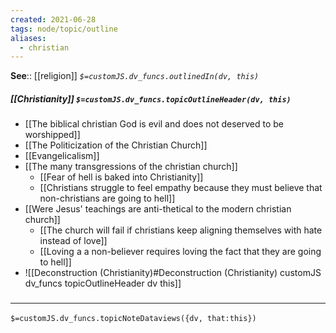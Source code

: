 ```yaml
---
created: 2021-06-28
tags: node/topic/outline
aliases:
  - christian
---
```


**See**:: [[religion]]
*`$=customJS.dv_funcs.outlinedIn(dv, this)`*

##### [[Christianity]] `$=customJS.dv_funcs.topicOutlineHeader(dv, this)`
- [[The biblical christian God is evil and does not deserved to be worshipped]]
- [[The Politicization of the Christian Church]]
- [[Evangelicalism]]
- [[The many transgressions of the christian church]]
	- [[Fear of hell is baked into Christianity]]
	- [[Christians struggle to feel empathy because they must believe that non-christians are going to hell]]
- [[Were Jesus' teachings are anti-thetical to the modern christian church]]
	- [[The church will fail if christians keep aligning themselves with hate instead of love]]
	- [[Loving a a non-believer requires loving the fact that they are going to hell]]
- ![[Deconstruction (Christianity)#Deconstruction (Christianity) customJS dv_funcs topicOutlineHeader dv this]]

### <hr class="dataviews"/>
`$=customJS.dv_funcs.topicNoteDataviews({dv, that:this})`